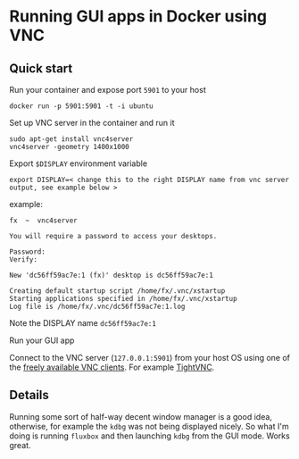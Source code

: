 # Running GUI apps in Docker using VNC

## Quick start

Run your container and expose port `5901` to your host

```
docker run -p 5901:5901 -t -i ubuntu
```

Set up VNC server in the container and run it

```
sudo apt-get install vnc4server
vnc4server -geometry 1400x1000
```

Export `$DISPLAY` environment variable
```
export DISPLAY=< change this to the right DISPLAY name from vnc server output, see example below >
```
example:
```
fx  ~  vnc4server

You will require a password to access your desktops.

Password:
Verify:

New 'dc56ff59ac7e:1 (fx)' desktop is dc56ff59ac7e:1

Creating default startup script /home/fx/.vnc/xstartup
Starting applications specified in /home/fx/.vnc/xstartup
Log file is /home/fx/.vnc/dc56ff59ac7e:1.log
```
Note the DISPLAY name ```dc56ff59ac7e:1```

Run your GUI app

Connect to the VNC server (```127.0.0.1:5901```) from your host OS using one of the [freely available VNC clients](https://help.ubuntu.com/community/VNC/Clients).
For example [TightVNC](http://www.tightvnc.com/).


## Details


Running some sort of half-way decent window manager is a good idea, otherwise, for example the `kdbg` was not being displayed nicely.
So what I'm doing is running `fluxbox` and then launching `kdbg` from the GUI mode. Works great.